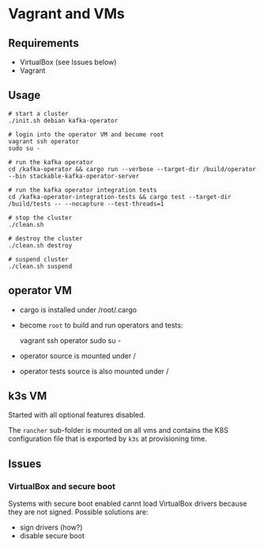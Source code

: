 # Vagrant and VMs

## Requirements

* VirtualBox (see Issues below)
* Vagrant

## Usage

    # start a cluster
    ./init.sh debian kafka-operator

    # login into the operator VM and become root
    vagrant ssh operator
    sudo su -

    # run the kafka operator
    cd /kafka-operator && cargo run --verbose --target-dir /build/operator --bin stackable-kafka-operator-server

    # run the kafka operator integration tests
    cd /kafka-operator-integration-tests && cargo test --target-dir /build/tests -- --nocapture --test-threads=1 

    # stop the cluster
    ./clean.sh

    # destroy the cluster
    ./clean.sh destroy

    # suspend cluster
    ./clean.sh suspend


## operator VM

* cargo is installed under /root/.cargo
* become `root` to build and run operators and tests:

    vagrant ssh operator
    sudo su -
* operator source is mounted under /
* operator tests source is also mounted under /

## k3s VM

Started with all optional features disabled.

The `rancher` sub-folder is mounted on all vms and contains the K8S configuration file that is exported by `k3s` at provisioning time.

## Issues

### VirtualBox and secure boot

Systems with secure boot enabled cannt load VirtualBox drivers because they are not signed. Possible solutions are:
* sign drivers (how?)
* disable secure boot


